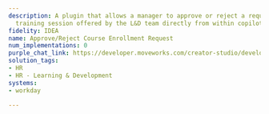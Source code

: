 ```yaml
---
description: A plugin that allows a manager to approve or reject a request for a paid
  training session offered by the L&D team directly from within copilot.
fidelity: IDEA
name: Approve/Reject Course Enrollment Request
num_implementations: 0
purple_chat_link: https://developer.moveworks.com/creator-studio/developer-tools/purple-chat-builder/?workspace=%7B%22title%22%3A%22My+Workspace%22%2C%22botSettings%22%3A%7B%7D%2C%22mocks%22%3A%5B%7B%22id%22%3A2877%2C%22title%22%3A%22Mock+1%22%2C%22transcript%22%3A%7B%22settings%22%3A%7B%22colorStyle%22%3A%22LIGHT%22%2C%22startTime%22%3A%2211%3A43+AM%22%2C%22defaultPerson%22%3A%22CHRISTINE%22%2C%22editable%22%3Atrue%7D%2C%22messages%22%3A%5B%7B%22from%22%3A%22USER%22%2C%22text%22%3A%22%3Cp%3EMy+report+just+asked+me+to+approve+their+course+enrollment+request.+How+do+I+do+that%3F%3Cbr%3E%3C%2Fp%3E%22%7D%2C%7B%22from%22%3A%22BOT%22%2C%22text%22%3A%22%3Cp%3EI+found+one+course+enrollment+request+awaiting+your+decision.%3Cbr%3E%3Cbr%3E%3Cb%3EAdvanced+SQL+Training%3C%2Fb%3E+%E2%80%93+from+Jamie+Solanos%3Cbr%3E-+Description%3A+Teaches+advanced+concepts+about+SQL+for+data+analysis%3Cbr%3E-+Price%3A+%2489%3Cbr%3E%3C%2Fp%3E%22%2C%22cards%22%3A%5B%7B%22text%22%3A%22%3Cp%3E%3C%2Fp%3E%22%2C%22buttons%22%3A%5B%7B%22style%22%3A%22PRIMARY%22%2C%22text%22%3A%22Approve+Request%22%7D%2C%7B%22text%22%3A%22Reject+Request%22%7D%2C%7B%22text%22%3A%22Request+More+Information%22%7D%5D%7D%5D%7D%5D%7D%7D%5D%7D
solution_tags:
- HR
- HR - Learning & Development
systems:
- workday

---
```

